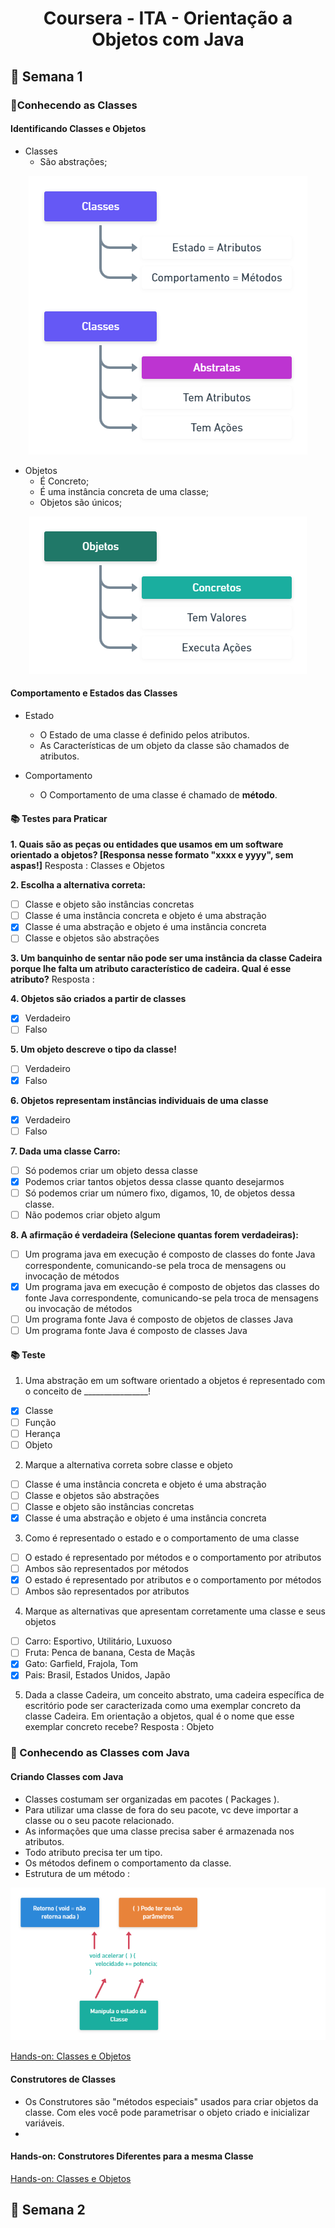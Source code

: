 <h1 align="center">Coursera - ITA - Orientação a Objetos com Java </h1>

<h2>📅 Semana 1</h2>

<h3>📝Conhecendo as Classes</h3>

<h4>Identificando Classes e Objetos</h4>

* Classes 
  * São abstrações;
  
<div align="center">
  <img src="./Assets/Classes2.png"> 
</div>

* Objetos
  * É Concreto;
  * É uma instância concreta de uma classe;
  * Objetos são únicos;

<div align="center">
  <img src="./Assets/Objetos.png"> 
</div>

<h4>Comportamento e Estados das Classes</h4>

* Estado
  * O Estado de uma classe é definido pelos atributos. 
  * As Características de um objeto da classe são chamados de atributos. 

* Comportamento
  * O Comportamento de uma classe é chamado de **método**.


<h4>📚 Testes para Praticar</h4>

**1. Quais são as peças ou entidades que usamos em um software orientado a objetos? [Responsa nesse formato "xxxx e yyyy", sem aspas!]**
Resposta : Classes e Objetos

**2. Escolha a alternativa correta:**
- [ ] Classe e objeto são instâncias concretas
- [ ] Classe é uma instância concreta e objeto é uma abstração
- [x] Classe é uma abstração e objeto é uma instância concreta
- [ ] Classe e objetos são abstrações

**3. Um banquinho de sentar não pode ser uma instância da classe Cadeira porque lhe falta um atributo característico de cadeira. Qual é esse atributo?**
Resposta : 

**4. Objetos são criados a partir de classes**
- [x] Verdadeiro
- [ ] Falso

**5. Um objeto descreve o tipo da classe!**
- [ ] Verdadeiro
- [x] Falso

**6. Objetos representam instâncias individuais de uma classe**
- [x] Verdadeiro
- [ ] Falso

**7. Dada uma classe Carro:**
- [ ] Só podemos criar um objeto dessa classe
- [x] Podemos criar tantos objetos dessa classe quanto desejarmos
- [ ] Só podemos criar um número fixo, digamos, 10, de objetos dessa classe.
- [ ] Não podemos criar objeto algum

**8. A afirmação é verdadeira (Selecione quantas forem verdadeiras):**
- [ ] Um programa java em execução é composto de classes do fonte Java correspondente, comunicando-se pela troca de mensagens ou invocação de métodos
- [x] Um programa java em execução é composto de objetos das classes do fonte Java correspondente, comunicando-se pela troca de mensagens ou invocação de métodos
- [ ] Um programa fonte Java é composto de objetos de classes Java
- [ ] Um programa fonte Java é composto de classes Java

<h4>📚 Teste</h4>

1. Uma abstração em um software orientado a objetos é representado com o conceito de ________________!
- [x] Classe
- [ ] Função
- [ ] Herança
- [ ] Objeto

2. Marque a alternativa correta sobre classe e objeto
- [ ] Classe é uma instância concreta e objeto é uma abstração
- [ ] Classe e objetos são abstrações
- [ ] Classe e objeto são instâncias concretas
- [x] Classe é uma abstração e objeto é uma instância concreta

3. Como é representado o estado e o comportamento de uma classe
- [ ] O estado é representado por métodos e o comportamento por atributos
- [ ] Ambos são representados por métodos
- [x] O estado é representado por atributos e o comportamento por métodos
- [ ] Ambos são representados por atributos

4. Marque as alternativas que apresentam corretamente uma classe e seus objetos
- [ ] Carro: Esportivo, Utilitário, Luxuoso
- [ ] Fruta: Penca de banana, Cesta de Maçãs
- [x] Gato: Garfield, Frajola, Tom
- [x] Pais: Brasil, Estados Unidos, Japão

5. Dada a classe Cadeira, um conceito abstrato, uma cadeira específica de escritório pode ser caracterizada como uma exemplar concreto da classe Cadeira. Em orientação a objetos, qual é o nome que esse exemplar concreto recebe?
Resposta : Objeto

</hr>

<h3>📝 Conhecendo as Classes com Java</h3>

<h4>Criando Classes com Java</h4>

* Classes costumam ser organizadas em pacotes ( Packages ).
* Para utilizar uma classe de fora do seu pacote, vc deve importar a classe ou o seu pacote relacionado.
* As informações que uma classe precisa saber é armazenada nos atributos.
* Todo atributo precisa ter um tipo.
* Os métodos definem o comportamento da classe.
* Estrutura de um método : 
 
 <div align="center">
    <img src="./Assets/metodos.png"> 
  </div>

<a href="https://github.com/brunoemferreira/ita-orientacao-a-objetos-com-java/tree/main/Fontes/Carros" >Hands-on: Classes e Objetos</a>

<h4>Construtores de Classes</h4>

* Os Construtores são "métodos especiais" usados para criar objetos da classe. Com eles você pode parametrisar o objeto criado e inicializar variáveis.
*  

<h4>Hands-on: Construtores Diferentes para a mesma Classe</h4>

<a href="https://github.com/brunoemferreira/ita-orientacao-a-objetos-com-java/tree/main/Fontes/Carros" >Hands-on: Classes e Objetos</a>

</hr>



<h2>📅 Semana 2</h2>
